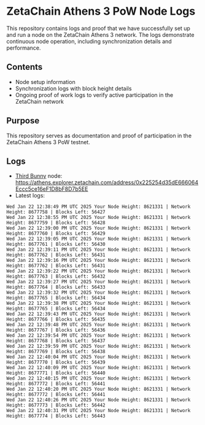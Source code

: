 # ZetaChain Athens 3 PoW Node Logs
This repository contains logs and proof that we have successfully set up and run a node on the ZetaChain Athens 3 network. The logs demonstrate continuous node operation, including synchronization details and performance.

## Contents
- Node setup information
- Synchronization logs with block height details
- Ongoing proof of work logs to verify active participation in the ZetaChain network

## Purpose
This repository serves as documentation and proof of participation in the ZetaChain Athens 3 PoW testnet.

## Logs

- [Third Bunny](https://thirdbunny.xyz/) node: https://athens.explorer.zetachain.com/address/0x225254d35dE666064Eccc5ce16eF1D8bF8D7b5EE
- Latest logs:
```
Wed Jan 22 12:38:49 PM UTC 2025 Your Node Height: 8621331 | Network Height: 8677758 | Blocks Left: 56427
Wed Jan 22 12:38:55 PM UTC 2025 Your Node Height: 8621331 | Network Height: 8677759 | Blocks Left: 56428
Wed Jan 22 12:39:00 PM UTC 2025 Your Node Height: 8621331 | Network Height: 8677760 | Blocks Left: 56429
Wed Jan 22 12:39:05 PM UTC 2025 Your Node Height: 8621331 | Network Height: 8677761 | Blocks Left: 56430
Wed Jan 22 12:39:11 PM UTC 2025 Your Node Height: 8621331 | Network Height: 8677762 | Blocks Left: 56431
Wed Jan 22 12:39:16 PM UTC 2025 Your Node Height: 8621331 | Network Height: 8677762 | Blocks Left: 56431
Wed Jan 22 12:39:22 PM UTC 2025 Your Node Height: 8621331 | Network Height: 8677763 | Blocks Left: 56432
Wed Jan 22 12:39:27 PM UTC 2025 Your Node Height: 8621331 | Network Height: 8677764 | Blocks Left: 56433
Wed Jan 22 12:39:32 PM UTC 2025 Your Node Height: 8621331 | Network Height: 8677765 | Blocks Left: 56434
Wed Jan 22 12:39:38 PM UTC 2025 Your Node Height: 8621331 | Network Height: 8677765 | Blocks Left: 56434
Wed Jan 22 12:39:43 PM UTC 2025 Your Node Height: 8621331 | Network Height: 8677766 | Blocks Left: 56435
Wed Jan 22 12:39:48 PM UTC 2025 Your Node Height: 8621331 | Network Height: 8677767 | Blocks Left: 56436
Wed Jan 22 12:39:54 PM UTC 2025 Your Node Height: 8621331 | Network Height: 8677768 | Blocks Left: 56437
Wed Jan 22 12:39:59 PM UTC 2025 Your Node Height: 8621331 | Network Height: 8677769 | Blocks Left: 56438
Wed Jan 22 12:40:04 PM UTC 2025 Your Node Height: 8621331 | Network Height: 8677770 | Blocks Left: 56439
Wed Jan 22 12:40:09 PM UTC 2025 Your Node Height: 8621331 | Network Height: 8677771 | Blocks Left: 56440
Wed Jan 22 12:40:15 PM UTC 2025 Your Node Height: 8621331 | Network Height: 8677772 | Blocks Left: 56441
Wed Jan 22 12:40:20 PM UTC 2025 Your Node Height: 8621331 | Network Height: 8677772 | Blocks Left: 56441
Wed Jan 22 12:40:26 PM UTC 2025 Your Node Height: 8621331 | Network Height: 8677773 | Blocks Left: 56442
Wed Jan 22 12:40:31 PM UTC 2025 Your Node Height: 8621331 | Network Height: 8677774 | Blocks Left: 56443
```
